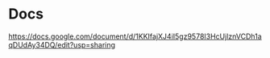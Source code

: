 <h1> Docs </h1>

https://docs.google.com/document/d/1KKIfajXJ4iI5gz9578I3HcUjlznVCDh1aqDUdAy34DQ/edit?usp=sharing